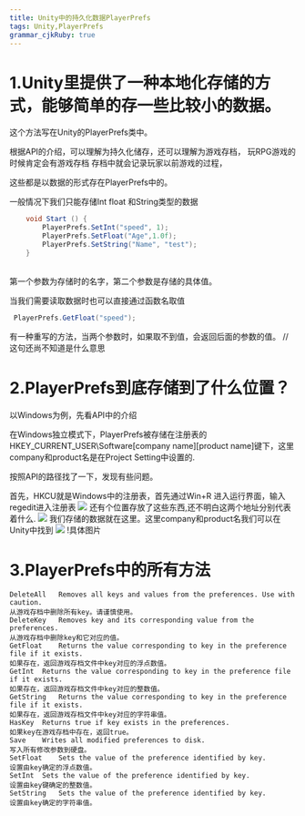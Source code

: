 ```yaml
---
title: Unity中的持久化数据PlayerPrefs
tags: Unity,PlayerPrefs
grammar_cjkRuby: true
---
```

# 1.Unity里提供了一种本地化存储的方式，能够简单的存一些比较小的数据。
这个方法写在Unity的PlayerPrefs类中。

根据API的介绍，可以理解为持久化储存，还可以理解为游戏存档， 玩RPG游戏的时候肯定会有游戏存档 存档中就会记录玩家以前游戏的过程，

这些都是以数据的形式存在PlayerPrefs中的。

一般情况下我们只能存储Int float 和String类型的数据
```cs
	void Start () {
        PlayerPrefs.SetInt("speed", 1);
        PlayerPrefs.SetFloat("Age",1.0f);
        PlayerPrefs.SetString("Name", "test");
	}
```
<br>
 第一个参数为存储时的名字，第二个参数是存储的具体值。

 当我们需要读取数据时也可以直接通过函数名取值
```cs
 PlayerPrefs.GetFloat("speed");
```
 有一种重写的方法，当两个参数时，如果取不到值，会返回后面的参数的值。
 // 这句还尚不知道是什么意思
 
 # 2.PlayerPrefs到底存储到了什么位置？
 以Windows为例，先看API中的介绍

在Windows独立模式下，PlayerPrefs被存储在注册表的 HKEY_CURRENT_USER\Software\[company name]\[product name]键下，这里company和product名是在Project Setting中设置的.

按照API的路径找了一下，发现有些问题。

首先，HKCU就是Windows中的注册表，首先通过Win+R 进入运行界面，输入regedit进入注册表
![](http://p75k5ihmt.bkt.clouddn.com/18-5-16/54159587.jpg)
还有个位置存放了这些东西,还不明白这两个地址分别代表着什么.
![](http://p75k5ihmt.bkt.clouddn.com/18-5-16/88211991.jpg)
我们存储的数据就在这里。这里company和product名我们可以在Unity中找到
![](http://p75k5ihmt.bkt.clouddn.com/18-5-16/78634303.jpg)
!具体图片[](http://p75k5ihmt.bkt.clouddn.com/18-5-16/55037895.jpg)


# 3.PlayerPrefs中的所有方法
```
DeleteAll   Removes all keys and values from the preferences. Use with caution.
从游戏存档中删除所有key。请谨慎使用。
DeleteKey   Removes key and its corresponding value from the preferences.
从游戏存档中删除key和它对应的值。
GetFloat    Returns the value corresponding to key in the preference file if it exists.
如果存在，返回游戏存档文件中key对应的浮点数值。
GetInt  Returns the value corresponding to key in the preference file if it exists.
如果存在，返回游戏存档文件中key对应的整数值。
GetString   Returns the value corresponding to key in the preference file if it exists.
如果存在，返回游戏存档文件中key对应的字符串值。
HasKey  Returns true if key exists in the preferences.
如果key在游戏存档中存在，返回true。
Save    Writes all modified preferences to disk.
写入所有修改参数到硬盘。
SetFloat    Sets the value of the preference identified by key.
设置由key确定的浮点数值。
SetInt  Sets the value of the preference identified by key.
设置由key键确定的整数值。
SetString   Sets the value of the preference identified by key.
设置由key确定的字符串值。
```